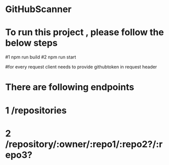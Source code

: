 # GitHubScanner
# To run this project , please follow the below steps

#1 npm run build
#2 npm run start

#for every request client needs to provide githubtoken in request header

# There are following endpoints

# 1 /repositories
# 2 /repository/:owner/:repo1/:repo2?/:repo3?